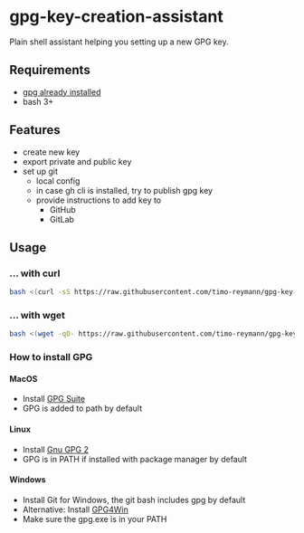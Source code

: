 gpg-key-creation-assistant
===

Plain shell assistant helping you setting up a new GPG key.

## Requirements
- [gpg already installed](#How-to-install-GPG)
- bash 3+

## Features
- create new key
- export private and public key
- set up git
   - local config
   - in case gh cli is installed, try to publish gpg key
   - provide instructions to add key to
        - GitHub
        - GitLab

## Usage

### ... with curl
```bash
bash <(curl -sS https://raw.githubusercontent.com/timo-reymann/gpg-key-creation-assistant/main/assistant)
```

### ... with wget
```bash
bash <(wget -qO- https://raw.githubusercontent.com/timo-reymann/gpg-key-creation-assistant/main/assistant)
```

### How to install GPG

#### MacOS
- Install [GPG Suite](https://gpgtools.org/)
- GPG is added to path by default

#### Linux
- Install [Gnu GPG 2](https://gnupg.org/download/)
- GPG is in PATH if installed with package manager by default

#### Windows
- Install Git for Windows, the git bash includes gpg by default
- Alternative: Install [GPG4Win](https://www.gpg4win.org/download.html)
- Make sure the gpg.exe is in your PATH

